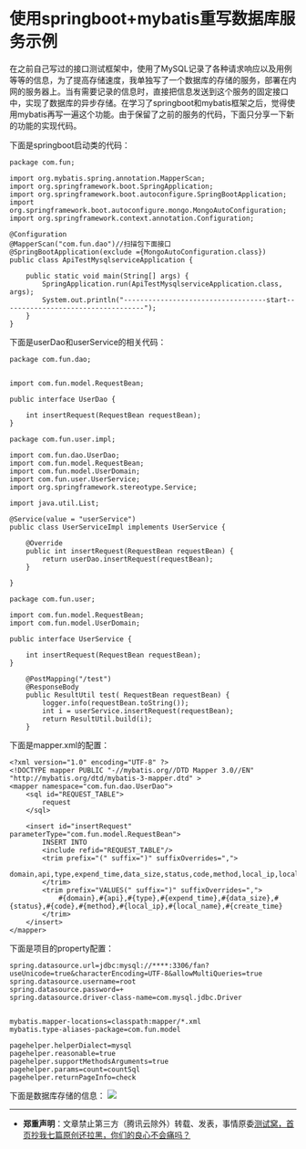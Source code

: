 # 使用springboot+mybatis重写数据库服务示例


在之前自己写过的接口测试框架中，使用了MySQL记录了各种请求响应以及用例等等的信息，为了提高存储速度，我单独写了一个数据库的存储的服务，部署在内网的服务器上。当有需要记录的信息时，直接把信息发送到这个服务的固定接口中，实现了数据库的异步存储。在学习了springboot和mybatis框架之后，觉得使用mybatis再写一遍这个功能。由于保留了之前的服务的代码，下面只分享一下新的功能的实现代码。

下面是springboot启动类的代码：

```
package com.fun;
 
import org.mybatis.spring.annotation.MapperScan;
import org.springframework.boot.SpringApplication;
import org.springframework.boot.autoconfigure.SpringBootApplication;
import org.springframework.boot.autoconfigure.mongo.MongoAutoConfiguration;
import org.springframework.context.annotation.Configuration;
 
@Configuration
@MapperScan("com.fun.dao")//扫描包下面接口
@SpringBootApplication(exclude ={MongoAutoConfiguration.class})
public class ApiTestMysqlserviceApplication {
 
	public static void main(String[] args) {
		SpringApplication.run(ApiTestMysqlserviceApplication.class, args);
		System.out.println("-----------------------------------start-----------------------------------");
	}
}

```
下面是userDao和userService的相关代码：


```
package com.fun.dao;
 
 
import com.fun.model.RequestBean;
 
public interface UserDao {
 
    int insertRequest(RequestBean requestBean);
}

```


```
package com.fun.user.impl;
 
import com.fun.dao.UserDao;
import com.fun.model.RequestBean;
import com.fun.model.UserDomain;
import com.fun.user.UserService;
import org.springframework.stereotype.Service;
 
import java.util.List;
 
@Service(value = "userService")
public class UserServiceImpl implements UserService {
 
    @Override
    public int insertRequest(RequestBean requestBean) {
        return userDao.insertRequest(requestBean);
    }
 
}

```
```
package com.fun.user;
 
import com.fun.model.RequestBean;
import com.fun.model.UserDomain;
 
public interface UserService {
 
    int insertRequest(RequestBean requestBean);
}

```

```
    @PostMapping("/test")
    @ResponseBody
    public ResultUtil test( RequestBean requestBean) {
        logger.info(requestBean.toString());
        int i = userService.insertRequest(requestBean);
        return ResultUtil.build(i);
    }

```
下面是mapper.xml的配置：


```
<?xml version="1.0" encoding="UTF-8" ?>
<!DOCTYPE mapper PUBLIC "-//mybatis.org//DTD Mapper 3.0//EN" "http://mybatis.org/dtd/mybatis-3-mapper.dtd" >
<mapper namespace="com.fun.dao.UserDao">
    <sql id="REQUEST_TABLE">
        request
    </sql>
 
    <insert id="insertRequest" parameterType="com.fun.model.RequestBean">
        INSERT INTO
        <include refid="REQUEST_TABLE"/>
        <trim prefix="(" suffix=")" suffixOverrides=",">
            domain,api,type,expend_time,data_size,status,code,method,local_ip,local_name,create_time,
        </trim>
        <trim prefix="VALUES(" suffix=")" suffixOverrides=",">
            #{domain},#{api},#{type},#{expend_time},#{data_size},#{status},#{code},#{method},#{local_ip},#{local_name},#{create_time}
        </trim>
    </insert>
</mapper>

```
下面是项目的property配置：


```
spring.datasource.url=jdbc:mysql://****:3306/fan?useUnicode=true&characterEncoding=UTF-8&allowMultiQueries=true
spring.datasource.username=root
spring.datasource.password=+
spring.datasource.driver-class-name=com.mysql.jdbc.Driver
 
 
mybatis.mapper-locations=classpath:mapper/*.xml
mybatis.type-aliases-package=com.fun.model
 
pagehelper.helperDialect=mysql
pagehelper.reasonable=true
pagehelper.supportMethodsArguments=true
pagehelper.params=count=countSql
pagehelper.returnPageInfo=check

```
下面是数据库存储的信息：
![](http://pic.automancloud.com/2019011214594081.png)

---
* **郑重声明**：文章禁止第三方（腾讯云除外）转载、发表，事情原委[测试窝，首页抄我七篇原创还拉黑，你们的良心不会痛吗？](https://mp.weixin.qq.com/s/ke5avkknkDMCLMAOGT7wiQ)


